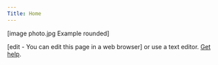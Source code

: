 ```yaml
---
Title: Home
---
```

[image photo.jpg Example rounded]

[edit - You can edit this page in a web browser] or use a text editor. [Get help](https://datenstrom.se/yellow/help/).
